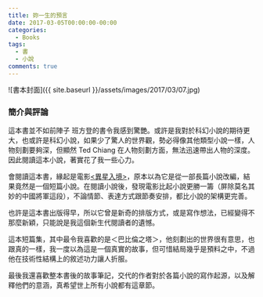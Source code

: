 ```yaml
---
title: 妳一生的預言
date: 2017-03-05T00:00:00-00:00
categories: 
  - Books
tags: 
  - 書
  - 小說
comments: true
---
```


![書本封面]({{ site.baseurl }}/assets/images/2017/03/07.jpg)

### 簡介與評論

這本書並不如前陣子 班方登的書令我感到驚艷。或許是我對於科幻小說的期待更大，也或許是科幻小說，如果少了驚人的世界觀，勢必得像其他類型小說一樣，人物刻劃要夠深，但顯然 Ted Chiang 在人物刻劃方面，無法迅速帶出人物的深度。因此閱讀這本小說，著實花了我一些心力。

會閱讀這本書，緣起是電影[<異星入境>](http://www.imdb.com/title/tt2543164/?ref_=nv_sr_1)，原本以為它是從一部長篇小說改編，結果竟然是一個短篇小說。在閱讀小說後，發現電影比起小說更勝一籌（屏除莫名其妙的中國將軍這段），不論情節、表達方式跟節奏安排，都比小說的架構更完善。

也許是這本書出版得早，所以它曾是新奇的排版方式，或是寫作想法，已經變得不那麼新穎，只能說是我這個新生代閱讀者的遺憾。

這本短篇集，其中最令我喜歡的是＜巴比倫之塔＞，他刻劃出的世界很有意思，也跟真的一樣，我一度以為這是一個真實的故事，但可惜結局幾乎是預料之中，不過他在技術性結構上的敘述功力讓人折服。

最後我還喜歡整本書後的故事筆記，交代的作者對於各篇小說的寫作起源，以及解釋他們的意涵，真希望世上所有小說都有這章節。
